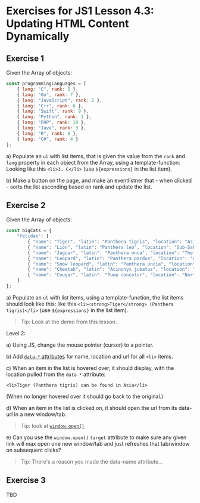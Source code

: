 # Exercises for JS1 Lesson 4.3: Updating HTML Content Dynamically

## Exercise 1

Given the Array of objects: 
```js
const programmingLanguages = [
    { lang: "C", rank: 5 },
    { lang: "Go", rank: 7 },
    { lang: "JavaScript", rank: 2 },
    { lang: "C++", rank: 6 },
    { lang: "Swift", rank: 9 },
    { lang: "Python", rank: 1 },
    { lang: "PHP", rank: 10 },
    { lang: "Java", rank: 3 },
    { lang: "R", rank: 8 },
    { lang: "C#", rank: 4 }
];
```

a) Populate an `ul` with list items, that is given the value from the `rank` and `lang` property in each object from the Array, using a template-function: Looking like this `<li>3. C</li>` (use `${expressions}` in the list item).

b) Make a button on the page, and make an eventlistner that - when clicked - sorts the list ascending based on rank and update the list. 

## Exercise 2

Given the Array of objects: 
```js
const bigCats = {
    "felidae": [
        { "name": "Tiger", "latin": "Panthera tigris", "location": "Asia", "genus": "Panthera", "url": "https://en.wikipedia.org/wiki/Tiger"},
        { "name": "Lion", "latin": "Panthera leo", "location": "Sub-Saharan Africa, Gir Forest in India", "genus": "Panthera", "url": "https://en.wikipedia.org/wiki/Lion"},
        { "name": "Jaguar", "latin": "Panthera onca", "location": "The Americas", "genus": "Panthera", "url": "https://en.wikipedia.org/wiki/Jaguar"},
        { "name": "Leopard", "latin": "Panthera pardus", "location": "Asia, Africa", "genus": "Panthera", "url": "https://en.wikipedia.org/wiki/Leopard"},
        { "name": "Snow leopard", "latin": "Panthera uncia", "location": "Mountains of Central and South Asia", "genus": "Panthera", "url": "https://en.wikipedia.org/wiki/Snow_leopard"},
        { "name": "Cheetah", "latin": "Acinonyx jubatus", "location": "Sub-Saharan Africa and Iran", "genus": "Acinonyx", "url": "https://en.wikipedia.org/wiki/Cheetah"},
        { "name": "Cougar", "latin": "Puma concolor", "location": "North and South America", "genus": "Puma", "url": "https://en.wikipedia.org/wiki/Cougar"}
    ]
};
```

a) Populate an `ul` with list items, using a template-function, the list items should look like this: like this `<li><strong>Tiger</strong> (Panthera tigris)</li>` (use `${expressions}` in the list item).

> Tip: Look at the demo from this lesson.

Level 2: 

a) Using JS, change the mouse pointer (cursor) to a pointer.

b) Add [`data-*` attributes](https://developer.mozilla.org/en-US/docs/Learn/HTML/Howto/Use_data_attributes) for name, location and url for all `<li>` items.

c) When an item in the list is hovered over, it should display, with the location pulled from the `data-*` attribute:

`<li>Tiger (Panthera tigris) can be found in Asia</li>`

(When no longer hovered over it should go back to the original.)

d) When an item in the list is clicked on, it should open the url from its data-url in a new window/tab.

> Tip: look at [`window.open()`](https://developer.mozilla.org/en-US/docs/Web/API/Window/open1)

e) Can you use the `window.open()` `target` attribute to make sure any given link will max open one new window/tab and just refreshes that tab/window on subsequent clicks?

> Tip: There's a reason you made the data-name attribute...


## Exercise 3

TBD